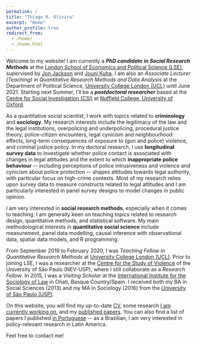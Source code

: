 ```yaml
---
permalink: /
title: "Thiago R. Olivira"
excerpt: "Home"
author_profile: true
redirect_from: 
  - /home/
  - /home.html
---
```


Welcome to my website! I am currently a ***PhD candidate in Social Research Methods*** at the [London School of Economics and Political Science (LSE)](http://www.lse.ac.uk/methodology), supervised by [Jon Jackson](http://www.lse.ac.uk/Methodology/People/Academic-Staff/Jonathan-Jackson/Jonathan-Jackson) and [Jouni Kuha](http://www.lse.ac.uk/Statistics/People/Dr-Jouni-Kuha). I am also an *Associate Lecturer (Teaching) in Quantitative Research Methods and Data Analysis* at the Department of Political Science, [University College London (UCL)](https://www.ucl.ac.uk/political-science/) until June 2021. Starting next Summer, I'll be a ***postdoctoral researcher*** based at the [Centre for Social Investigation (CSI)](http://csi.nuff.ox.ac.uk) at [Nuffield College, University of Oxford](https://www.nuffield.ox.ac.uk).

As a quantitative social scientist, I work with topics related to **criminology** and **sociology**. My research interests include the legitimacy of the law and the legal institutions, overpolicing and underpolicing, procedural justice theory, police-citizen encounters, legal cynicism and neighbourhood effects, long-term consequences of exposure to (gun and police) violence, and criminal justice policy. In my doctoral research, I use **longitudinal survey data** to investigate whether police contact is associated with changes in legal attitudes and the extent to which **inappropriate police behaviour** -- including perceptions of police intrusiveness and violence and cynicism about police protection -- shapes attitudes towards legal authority, with particular focus on high-crime contexts. Most of my research relies upon survey data to measure constructs related to legal attitudes and I am particularly interested in panel survey designs to model changes in public opinion.

I am very interested in **social research methods**, especially when it comes to teaching. I am generally keen on teaching topics related to research design, quantitative methods, and statistical software. My main methodological interests in **quantitative social science** include measurement, panel data modelling, causal inference with observational data, spatial data models, and R programming.

From September 2019 to February 2020, I was *Teaching Fellow in Quantitative Research Methods* at [University College London (UCL)](https://www.ucl.ac.uk/political-science). Prior to joining LSE, I was a researcher at the [Centre for the Study of Violence](http://english.nevusp.org) of the University of São Paulo (NEV-USP), where I still collaborate as a *Research Fellow*. In 2015, I was a *Visiting Scholar* at the [International Institute for the Sociology of Law](http://iisj.net) in Oñati, Basque Country/Spain. I received both my BA in Social Sciences (2013) and my MA in Sociology (2016) from the [University of São Paulo (USP)](https://www.fflch.usp.br/).

On this website, you will find my up-to-date [CV](https://www.thiagoroliveira.com/cv/), some research [I am currently working on](https://www.thiagoroliveira.com/work-in-progress/), and my [published papers](https://www.thiagoroliveira.com/publications_eng/). You can also find a list of papers I published [in Portuguese](https://www.thiagoroliveira.com/publications_pt/) -- as a Brazilian, I am very interested in policy-relevant research in Latin America.

Feel free to contact me!
